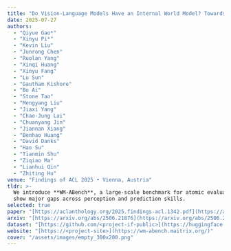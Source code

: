 ```yaml
---
title: "Do Vision-Language Models Have an Internal World Model? Towards an Atomic Evaluation"
date: 2025-07-27
authors:
  - "Qiyue Gao*"
  - "Xinyu Pi*"
  - "Kevin Liu"
  - "Junrong Chen"
  - "Ruolan Yang"
  - "Xinqi Huang"
  - "Xinyu Fang"
  - "Lu Sun"
  - "Gautham Kishore"
  - "Bo Ai"
  - "Stone Tao"
  - "Mengyang Liu"
  - "Jiaxi Yang"
  - "Chao-Jung Lai"
  - "Chuanyang Jin"
  - "Jiannan Xiang"
  - "Benhao Huang"
  - "David Danks"
  - "Hao Su"
  - "Tianmin Shu"
  - "Ziqiao Ma"
  - "Lianhui Qin"
  - "Zhiting Hu"
venue: "Findings of ACL 2025 • Vienna, Austria"
tldr: >-
  We introduce **WM-ABench**, a large-scale benchmark for atomic evaluation of world-model abilities in VLMs and
  show major gaps across perception and prediction skills.
selected: true
paper: "[https://aclanthology.org/2025.findings-acl.1342.pdf](https://aclanthology.org/2025.findings-acl.1342.pdf)"
arxiv: "[https://arxiv.org/abs/2506.21876](https://arxiv.org/abs/2506.21876)"
dataset: "[https://github.com/<project-if-public>](https://huggingface.co/datasets/maitrix-org/WM-ABench)"
website: "[https://<project-site>](https://wm-abench.maitrix.org/)"
cover: "/assets/images/empty_300x200.png"
---
```

